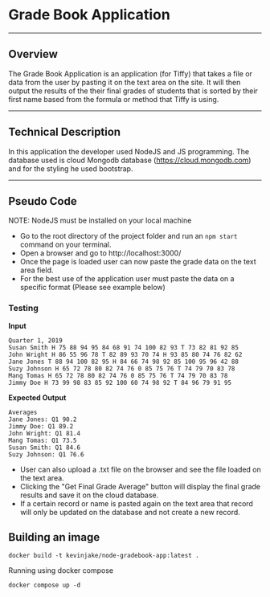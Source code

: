 # Grade Book Application

---

## Overview

The Grade Book Application is an application (for Tiffy) that takes a file or data from the user by pasting it on the text area on the site. It will then output the results of the their final grades of students that is sorted by their first name based from the formula or method that Tiffy is using.

---

## Technical Description

In this application the developer used NodeJS and JS programming. The database used is cloud Mongodb database (https://cloud.mongodb.com) and for the styling he used bootstrap.

---

## Pseudo Code

NOTE: NodeJS must be installed on your local machine

- Go to the root directory of the project folder and run an `npm start` command on your terminal.
- Open a browser and go to http://localhost:3000/
- Once the page is loaded user can now paste the grade data on the text area field.
- For the best use of the application user must paste the data on a specific format (Please see example below)

### Testing

**Input**

```
Quarter 1, 2019
Susan Smith H 75 88 94 95 84 68 91 74 100 82 93 T 73 82 81 92 85
John Wright H 86 55 96 78 T 82 89 93 70 74 H 93 85 80 74 76 82 62
Jane Jones T 88 94 100 82 95 H 84 66 74 98 92 85 100 95 96 42 88
Suzy Johnson H 65 72 78 80 82 74 76 0 85 75 76 T 74 79 70 83 78
Mang Tomas H 65 72 78 80 82 74 76 0 85 75 76 T 74 79 70 83 78
Jimmy Doe H 73 99 98 83 85 92 100 60 74 98 92 T 84 96 79 91 95
```

**Expected Output**

```
Averages
Jane Jones: Q1 90.2
Jimmy Doe: Q1 89.2
John Wright: Q1 81.4
Mang Tomas: Q1 73.5
Susan Smith: Q1 84.6
Suzy Johnson: Q1 76.6
```

- User can also upload a .txt file on the browser and see the file loaded on the text area.
- Clicking the "Get Final Grade Average" button will display the final grade results and save it on the cloud database.
- If a certain record or name is pasted again on the text area that record will only be updated on the database and not create a new record.

## Building an image

`docker build -t kevinjake/node-gradebook-app:latest .`

Running using docker compose

`docker compose up -d`
